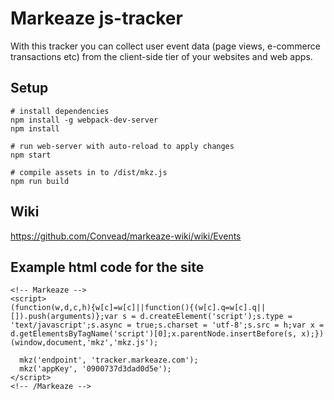 # Markeaze js-tracker

With this tracker you can collect user event data (page views, e-commerce transactions etc) from the client-side tier of your websites and web apps.

## Setup

```
# install dependencies
npm install -g webpack-dev-server
npm install

# run web-server with auto-reload to apply changes
npm start

# compile assets in to /dist/mkz.js
npm run build
```

## Wiki

https://github.com/Convead/markeaze-wiki/wiki/Events

## Example html code for the site

```
<!-- Markeaze -->
<script>
(function(w,d,c,h){w[c]=w[c]||function(){(w[c].q=w[c].q||[]).push(arguments)};var s = d.createElement('script');s.type = 'text/javascript';s.async = true;s.charset = 'utf-8';s.src = h;var x = d.getElementsByTagName('script')[0];x.parentNode.insertBefore(s, x);})(window,document,'mkz','mkz.js');

  mkz('endpoint', 'tracker.markeaze.com');
  mkz('appKey', '0900737d3dad0d5e');
</script>
<!-- /Markeaze -->
```

